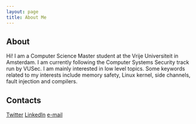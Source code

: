 ```yaml
---
layout: page
title: About Me
---
```

## About

Hi! I am a Computer Science Master student at the Vrije Universiteit in Amsterdam. I am currently following the Computer Systems Security track run by VUSec. I am mainly interested in low level topics. Some keywords related to my interests include memory safety, Linux kernel, side channels, fault injection and compilers.

## Contacts

[Twitter](https://twitter.com/hammertux)
[LinkedIn](https://www.linkedin.com/in/andrea-di-dio-17b468131/)
[e-mail](a.didio@student.vu.nl)
